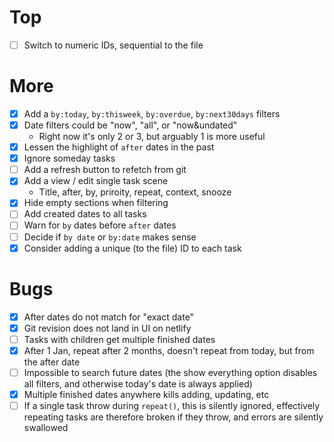 # Top

- [ ] Switch to numeric IDs, sequential to the file

# More

- [x] Add a `by:today`, `by:thisweek`, `by:overdue`, `by:next30days` filters
- [x] Date filters could be "now", "all", or "now&undated"
  - Right now it's only 2 or 3, but arguably 1 is more useful
- [x] Lessen the highlight of `after` dates in the past
- [x] Ignore someday tasks
- [ ] Add a refresh button to refetch from git
- [x] Add a view / edit single task scene
  - Title, after, by, priroity, repeat, context, snooze
- [x] Hide empty sections when filtering
- [ ] Add created dates to all tasks
- [ ] Warn for `by` dates before `after` dates
- [ ] Decide if `by date` or `by:date` makes sense
- [x] Consider adding a unique (to the file) ID to each task

# Bugs

- [x] After dates do not match for "exact date"
- [x] Git revision does not land in UI on netlify
- [ ] Tasks with children get multiple finished dates
- [x] After 1 Jan, repeat after 2 months, doesn't repeat from today, but from the after date
- [ ] Impossible to search future dates (the show everything option disables all filters, and otherwise today's date is always applied)
- [x] Multiple finished dates anywhere kills adding, updating, etc
- [ ] If a single task throw during `repeat()`, this is silently ignored, effectively repeating tasks are therefore broken if they throw, and errors are silently swallowed
